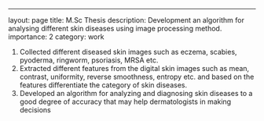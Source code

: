 ---
layout: page
title: M.Sc Thesis
description: Development an algorithm for analysing different skin diseases
using image processing method.
importance: 2
category: work

1. Collected different diseased skin images such as eczema, scabies, pyoderma, ringworm, psoriasis, MRSA etc.
2. Extracted different features from the digital skin images such as mean, contrast, uniformity, reverse smoothness, entropy etc. and based
on the features differentiate the category of skin diseases.
3. Developed an algorithm for analyzing and diagnosing skin diseases to a good degree of accuracy that may help dermatologists in making
decisions